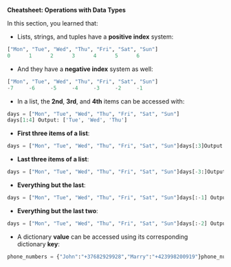 **Cheatsheet: Operations with Data Types**

In this section, you learned that:

*   Lists, strings, and tuples have a **positive index** system:
    

```python 
["Mon", "Tue", "Wed", "Thu", "Fri", "Sat", "Sun"]
0      1      2      3      4      5      6
```

*   And they have a **negative index** system as well:
    

```python 
["Mon", "Tue", "Wed", "Thu", "Fri", "Sat", "Sun"] 
-7     -6     -5     -4     -3     -2     -1   
```

*   In a list, the **2nd**, **3rd**, and **4th** items can be accessed with:
    

```python 
days = ["Mon", "Tue", "Wed", "Thu", "Fri", "Sat", "Sun"]
days[1:4] Output: ['Tue', 'Wed', 'Thu']
```

*   **First three items of a list**:
    

```python
days = ["Mon", "Tue", "Wed", "Thu", "Fri", "Sat", "Sun"]days[:3]Output:['Mon', 'Tue', 'Wed']
```
*   **Last three items of a list**:
    

```python 
days = ["Mon", "Tue", "Wed", "Thu", "Fri", "Sat", "Sun"]days[-3:]Output: ['Fri', 'Sat', 'Sun']   `
```

*   **Everything but the last**:
    

```python
days = ["Mon", "Tue", "Wed", "Thu", "Fri", "Sat", "Sun"]days[:-1] Output: ['Mon', 'Tue', 'Wed', 'Thu', 'Fri', 'Sat']` 
```

*   **Everything but the last two**:
    

```python
days = ["Mon", "Tue", "Wed", "Thu", "Fri", "Sat", "Sun"]days[:-2] Output: ['Mon', 'Tue', 'Wed', 'Thu', 'Fri']` 
```

*   A dictionary **value** can be accessed using its corresponding dictionary **key**:
    

```python
phone_numbers = {"John":"+37682929928","Marry":"+423998200919"}phone_numbers["Marry"]Output: '+423998200919'
```

